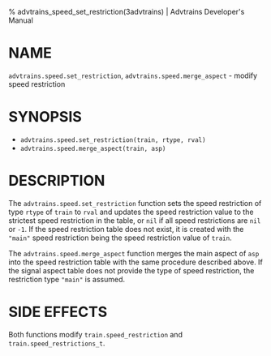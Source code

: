 % advtrains_speed_set_restriction(3advtrains) | Advtrains Developer's Manual

# NAME
`advtrains.speed.set_restriction`, `advtrains.speed.merge_aspect` - modify speed restriction

# SYNOPSIS
* `advtrains.speed.set_restriction(train, rtype, rval)`
* `advtrains.speed.merge_aspect(train, asp)`

# DESCRIPTION

The `advtrains.speed.set_restriction` function sets the speed restriction of type `rtype` of `train` to `rval` and updates the speed restriction value to the strictest speed restriction in the table, or `nil` if all speed restrictions are `nil` or `-1`. If the speed restriction table does not exist, it is created with the `"main"` speed restriction being the speed restriction value of `train`.

The `advtrains.speed.merge_aspect` function merges the main aspect of `asp` into the speed restriction table with the same procedure described above. If the signal aspect table does not provide the type of speed restriction, the restriction type `"main"` is assumed.

# SIDE EFFECTS

Both functions modify `train.speed_restriction` and `train.speed_restrictions_t`.
